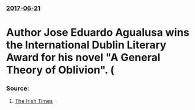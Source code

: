 ### [2017-06-21](/news/2017/06/21/index.md)

# Author Jose Eduardo Agualusa wins the International Dublin Literary Award for his novel "A General Theory of Oblivion". (




### Source:

1. [The Irish Times](https://www.irishtimes.com/culture/books/josé-eduardo-agualusa-wins-100-000-international-dublin-literary-award-1.3127773?mode=amp)
